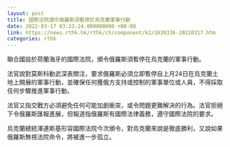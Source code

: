 ```yaml
---
layout: post
title: 國際法院頒令俄羅斯須暫停於烏克蘭軍事行動
date: 2022-03-17 03:23:24.000000000 +08:00
link: https://news.rthk.hk/rthk/ch/component/k2/1639336-20220317.htm
categories: rthk
---
```


聯合國設於荷蘭海牙的國際法院，頒令俄羅斯須暫停在烏克蘭的軍事行動。

法官說對莫斯科動武深表關注，要求俄羅斯必須立即暫停自上月24日在烏克蘭土地上開展的軍事行動，並確保任何獲俄方支持或控制的軍事單位或人員，不得採取任何步驟推進軍事行動。

法官又指交戰方必須避免任何可能加劇衝突，或令問題更難解決的行為。法官拒絕下令俄羅斯匯報進展，但報道指俄羅斯有國際法律義務，遵守國際法院的要求。

烏克蘭總統澤連斯基形容國際法院今次頒令，對烏克蘭來說是徹底勝利，又說如果俄羅斯無視法院命令，將被進一步孤立。
